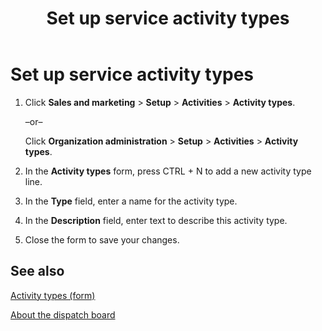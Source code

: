 ﻿---
title: Set up service activity types
TOCTitle: Set up service activity types
ms:assetid: 51d015ee-1f6f-4676-b5d7-ce46ad360641
ms:mtpsurl: https://technet.microsoft.com/en-us/library/Gg212783(v=AX.60)
ms:contentKeyID: 36057272
ms.date: 04/18/2014
mtps_version: v=AX.60
_tocRel: gg213684(v=ax.60)/toc.json
---

# Set up service activity types 




1.  Click **Sales and marketing** \> **Setup** \> **Activities** \> **Activity types**.
    
    –or–
    
    Click **Organization administration** \> **Setup** \> **Activities** \> **Activity types**.

2.  In the **Activity types** form, press CTRL + N to add a new activity type line.

3.  In the **Type** field, enter a name for the activity type.

4.  In the **Description** field, enter text to describe this activity type.

5.  Close the form to save your changes.

## See also

[Activity types (form)](https://technet.microsoft.com/en-us/library/aa583718\(v=ax.60\))

[About the dispatch board](about-the-dispatch-board.md)

  


